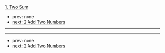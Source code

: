 [1. Two Sum](https://leetcode.com/problems/two-sum/)

- prev: none
- [next: 2 Add Two Numbers](002-add-two-numbers.md)

---


---

- prev: none
- [next: 2 Add Two Numbers](002-add-two-numbers.md)
